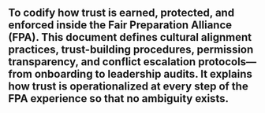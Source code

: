 To codify how trust is earned, protected, and enforced inside the Fair Preparation Alliance (FPA). This document defines cultural alignment practices, trust-building procedures, permission transparency, and conflict escalation protocols—from onboarding to leadership audits. It explains how trust is operationalized at every step of the FPA experience so that no ambiguity exists.  
---